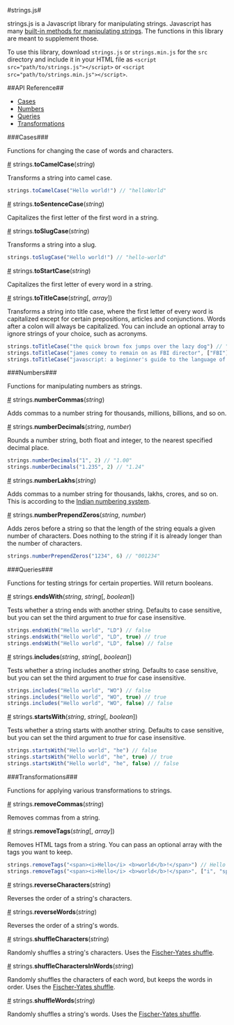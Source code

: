 #strings.js#

strings.js is a Javascript library for manipulating strings. Javascript has many [built-in methods for manipulating strings](http://www.w3schools.com/jsref/jsref_obj_string.asp). The functions in this library are meant to supplement those.

To use this library, download `strings.js` or `strings.min.js` for the `src` directory and include it in your HTML file as `<script src="path/to/strings.js"></script>` or `<script src="path/to/strings.min.js"></script>`.

##API Reference##
* [Cases](#cases)
* [Numbers](#numbers)
* [Queries](#queries)
* [Transformations](#transformations)

###Cases###

Functions for changing the case of words and characters.

<a name="toCamelCase" href="#toCamelCase">#</a> strings.<b>toCamelCase</b>(<i>string</i>)

Transforms a string into camel case.

```js
strings.toCamelCase("Hello world!") // "helloWorld"
```

<a name="toSentenceCase" href="#toSentenceCase">#</a> strings.<b>toSentenceCase</b>(<i>string</i>)

Capitalizes the first letter of the first word in a string.

<a name="toSlugCase" href="#toSlugCase">#</a> strings.<b>toSlugCase</b>(<i>string</i>)

Transforms a string into a slug.

```js
strings.toSlugCase("Hello world!") // "hello-world"
```

<a name="toStartCase" href="#toStartCase">#</a> strings.<b>toStartCase</b>(<i>string</i>)

Capitalizes the first letter of every word in a string.

<a name="toTitleCase" href="#toTitleCase">#</a> strings.<b>toTitleCase</b>(<i>string</i>[, <i>array</i>])

Transforms a string into title case, where the first letter of every word is capitalized except for certain prepositions, articles and conjunctions. Words after a colon will always be capitalized. You can include an optional array to ignore strings of your choice, such as acronyms.

```js
strings.toTitleCase("the quick brown fox jumps over the lazy dog") // "The Quick Brown Fox Jumps over the Lazy Dog"
strings.toTitleCase("james comey to remain on as FBI director", ["FBI"]) // "James Comey to Remain on as FBI Director"
strings.toTitleCase("javascript: a beginner's guide to the language of the web") // Javascript: A Beginner's Guide to the Language of the Web
```

###Numbers###

Functions for manipulating numbers as strings.

<a name="numberCommas" href="#numberCommas">#</a> strings.<b>numberCommas</b>(<i>string</i>)

Adds commas to a number string for thousands, millions, billions, and so on.

<a name="numberDecimals" href="#numberDecimals">#</a> strings.<b>numberDecimals</b>(<i>string</i>, <i>number</i>)

Rounds a number string, both float and integer, to the nearest specified decimal place.

```js
strings.numberDecimals("1", 2) // "1.00"
strings.numberDecimals("1.235", 2) // "1.24"
```

<a name="numberLakhs" href="#numberLakhs">#</a> strings.<b>numberLakhs</b>(<i>string</i>)

Adds commas to a number string for thousands, lakhs, crores, and so on. This is according to the [Indian numbering system](https://en.wikipedia.org/wiki/Indian_numbering_system).

<a name="numberPrependZeros" href="#numberPrependZeros">#</a> strings.<b>numberPrependZeros</b>(<i>string</i>, <i>number</i>)

Adds zeros before a string so that the length of the string equals a given number of characters. Does nothing to the string if it is already longer than the number of characters.
```js
strings.numberPrependZeros("1234", 6) // "001234"
```

###Queries###

Functions for testing strings for certain properties. Will return booleans.

<a name="endsWith" href="#endsWith">#</a> strings.<b>endsWith</b>(<i>string</i>, <i>string</i>[, <i>boolean</i>])

Tests whether a string ends with another string. Defaults to case sensitive, but you can set the third argument to <i>true</i> for case insensitive.

```js
strings.endsWith("Hello world", "LD") // false
strings.endsWith("Hello world", "LD", true) // true
strings.endsWith("Hello world", "LD", false) // false
```

<a name="includes" href="#includes">#</a> strings.<b>includes</b>(<i>string</i>, <i>string</i>[, <i>boolean</i>])

Tests whether a string includes another string. Defaults to case sensitive, but you can set the third argument to <i>true</i> for case insensitive.

```js
strings.includes("Hello world", "WO") // false
strings.includes("Hello world", "WO", true) // true
strings.includes("Hello world", "WO", false) // false
```

<a name="startsWith" href="#startsWith">#</a> strings.<b>startsWith</b>(<i>string</i>, <i>string</i>[, <i>boolean</i>])

Tests whether a string starts with another string. Defaults to case sensitive, but you can set the third argument to <i>true</i> for case insensitive.

```js
strings.startsWith("Hello world", "he") // false
strings.startsWith("Hello world", "he", true) // true
strings.startsWith("Hello world", "he", false) // false
```

###Transformations###

Functions for applying various transformations to strings.

<a name="removeCommas" href="#removeCommas">#</a> strings.<b>removeCommas</b>(<i>string</i>)

Removes commas from a string.

<a name="removeTags" href="#removeTags">#</a> strings.<b>removeTags</b>(<i>string</i>[, <i>array</i>])

Removes HTML tags from a string. You can pass an optional array with the tags you want to keep.

```js
strings.removeTags("<span><i>Hello</i> <b>world</b>!</span>") // Hello world!
strings.removeTags("<span><i>Hello</i> <b>world</b>!</span>", ["i", "span"]) // <span><i>Hello</i> world!</span>
```

<a name="reverseCharacters" href="#reverseCharacters">#</a> strings.<b>reverseCharacters</b>(<i>string</i>)

Reverses the order of a string's characters.

<a name="reverseWords" href="#reverseWords">#</a> strings.<b>reverseWords</b>(<i>string</i>)

Reverses the order of a string's words.

<a name="shuffleCharacters" href="#shuffleCharacters">#</a> strings.<b>shuffleCharacters</b>(<i>string</i>)

Randomly shuffles a string's characters. Uses the [Fischer-Yates shuffle](https://en.wikipedia.org/wiki/Fisher%E2%80%93Yates_shuffle).

<a name="shuffleCharactersInWords" href="#shuffleCharactersInWords">#</a> strings.<b>shuffleCharactersInWords</b>(<i>string</i>)

Randomly shuffles the characters of each word, but keeps the words in order. Uses the [Fischer-Yates shuffle](https://en.wikipedia.org/wiki/Fisher%E2%80%93Yates_shuffle).

<a name="shuffleWords" href="#shuffleWords">#</a> strings.<b>shuffleWords</b>(<i>string</i>)

Randomly shuffles a string's words. Uses the [Fischer-Yates shuffle](https://en.wikipedia.org/wiki/Fisher%E2%80%93Yates_shuffle).

